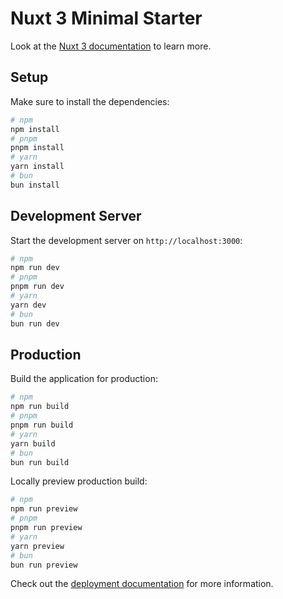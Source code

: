 # Nuxt 3 Minimal Starter

Look at the [Nuxt 3 documentation](https://nuxt.com/docs/getting-started/introduction) to learn more.

## Setup

Make sure to install the dependencies:

```bash
# npm
npm install
# pnpm
pnpm install
# yarn
yarn install
# bun
bun install
```

## Development Server

Start the development server on `http://localhost:3000`:

```bash
# npm
npm run dev
# pnpm
pnpm run dev
# yarn
yarn dev
# bun
bun run dev
```

## Production

Build the application for production:

```bash
# npm
npm run build
# pnpm
pnpm run build
# yarn
yarn build
# bun
bun run build
```

Locally preview production build:

```bash
# npm
npm run preview
# pnpm
pnpm run preview
# yarn
yarn preview
# bun
bun run preview
```

Check out the [deployment documentation](https://nuxt.com/docs/getting-started/deployment) for more information.
